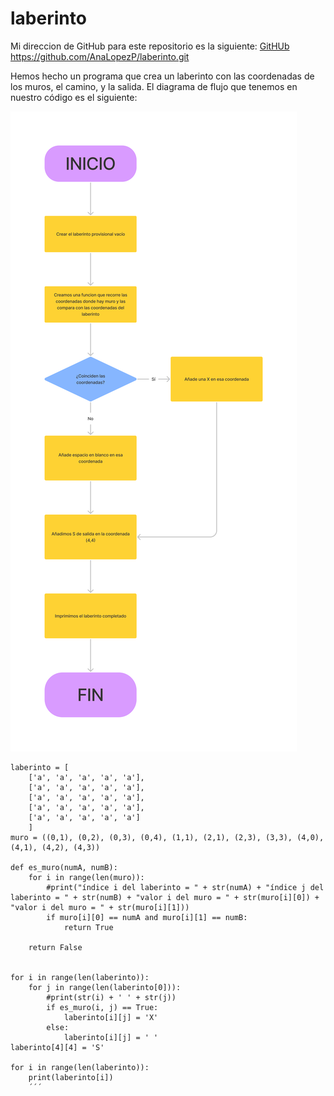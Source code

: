# laberinto
Mi direccion de GitHub para este repositorio es la siguiente: [GitHUb](https://github.com/AnaLopezP/laberinto.git)
https://github.com/AnaLopezP/laberinto.git

Hemos hecho un programa que crea un laberinto con las coordenadas de los muros, el camino, y la salida.
El diagrama de flujo que tenemos en nuestro código es el siguiente:

![diagrama de flujo laberinto](Laberinto_diagrama_flujo.jpg)

```
laberinto = [
    ['a', 'a', 'a', 'a', 'a'], 
    ['a', 'a', 'a', 'a', 'a'],
    ['a', 'a', 'a', 'a', 'a'], 
    ['a', 'a', 'a', 'a', 'a'], 
    ['a', 'a', 'a', 'a', 'a']
    ]
muro = ((0,1), (0,2), (0,3), (0,4), (1,1), (2,1), (2,3), (3,3), (4,0), (4,1), (4,2), (4,3))

def es_muro(numA, numB):
    for i in range(len(muro)):
        #print("índice i del laberinto = " + str(numA) + "índice j del laberinto = " + str(numB) + "valor i del muro = " + str(muro[i][0]) + "valor i del muro = " + str(muro[i][1]))
        if muro[i][0] == numA and muro[i][1] == numB:
            return True

    return False


for i in range(len(laberinto)):
    for j in range(len(laberinto[0])):
        #print(str(i) + ' ' + str(j))
        if es_muro(i, j) == True: 
            laberinto[i][j] = 'X'
        else:
            laberinto[i][j] = ' '
laberinto[4][4] = 'S'

for i in range(len(laberinto)):
    print(laberinto[i])
    ´´´
